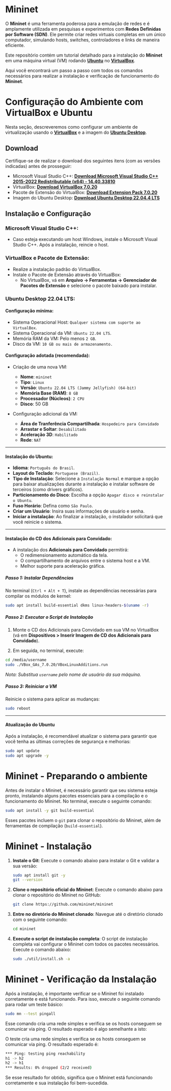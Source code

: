 # Mininet

O **Mininet** é uma ferramenta poderosa para a emulação de redes e é amplamente utilizada em pesquisas e experimentos com **Redes Definidas por Software (SDN)**. Ele permite criar redes virtuais completas em um único computador, simulando hosts, switches, controladores e links de maneira eficiente.

Este repositório contém um tutorial detalhado para a instalação do **Mininet** em uma máquina virtual (VM) rodando **[Ubuntu](https://ubuntu.com/)** no **[VirtualBox](https://www.virtualbox.org/)**.

Aqui você encontrará um passo a passo com todos os comandos necessários para realizar a instalação e verificação de funcionamento do **Mininet**.

# Configuração do Ambiente com VirtualBox e Ubuntu

Nesta seção, descreveremos como configurar um ambiente de virtualização usando o **[VirtualBox](https://www.virtualbox.org/)** e a imagem do **[Ubuntu Desktop](https://ubuntu.com/)**.

## Download

Certifique-se de realizar o download dos seguintes itens (com as versões indicadas) antes de prosseguir:

- Microsoft Visual Studio C++: **[Download Microsoft Visual Studio C++ 2015-2022 Redistributable (x64) - 14.40.33810](https://aka.ms/vs/17/release/vc_redist.x64.exe)**
- VirtualBox: **[Download VirtualBox 7.0.20](https://download.virtualbox.org/virtualbox/7.0.20/VirtualBox-7.0.20-163906-Win.exe)**
- Pacote de Extensão do VirtualBox: **[Download Extension Pack 7.0.20](https://download.virtualbox.org/virtualbox/7.0.20/Oracle_VM_VirtualBox_Extension_Pack-7.0.20.vbox-extpack)**
- Imagem do Ubuntu Desktop: **[Download Ubuntu Desktop 22.04.4 LTS](https://ubuntu.com/download/desktop/thank-you?version=22.04.4&architecture=amd64&lts=true)**

## Instalação e Configuração

### **Microsoft Visual Studio C++:**

- Caso esteja executando um host Windows, instale o Microsoft Visual Studio C++. Após a instalação, reincie o host.
    
### **VirtualBox e Pacote de Extensão:**

- Realize a instalação padrão do VirtualBox.
- Instale o Pacote de Extensão através do VirtualBox:
    - No VirtualBox, vá em **Arquivo -> Ferramentas -> Gerenciador de Pacotes de Extensão** e selecione o pacote baixado para instalar.


### **Ubuntu Desktop 22.04 LTS:**
    
#### Configuração mínima:

- Sistema Operacional Host: `Qualquer sistema com suporte ao VirtualBox`.
- Sistema Operacional da VM: `Ubuntu 22.04 LTS`.
- Memória RAM da VM: Pelo menos `2 GB`.
- Disco da VM: `10 GB ou mais de armazenamento.`

#### Configuração adotada (recomendada):

- Criação de uma nova VM:
    - **Nome**: `mininet`
    - **Tipo**: `Linux`
    - **Versão**: `Ubuntu 22.04 LTS (Jammy Jellyfish) (64-bit)`
    - **Memória Base (RAM)**: `8 GB`
    - **Processador (Núcleos)**: `2 CPU`
    - **Disco**: 50 GB

- Configuração adicional da VM:
    - **Área de Tranferência Compartilhada**: `Hospedeiro para Convidado`
    - **Arrastar e Soltar**: `Desabilitado`
    - **Aceleração 3D**: `Habilitado`
    - **Rede**: `NAT`

---

#### Instalação do Ubuntu:
- **Idioma**: `Português do Brasil`.
- **Layout do Teclado**: `Portuguese (Brazil)`.
- **Tipo de Instalação**: Selecione a `Instalação Normal` e marque a opção para baixar atualizações durante a instalação e instalar software de terceiros (como drivers gráficos).
- **Particionamento do Disco**: Escolha a opção `Apagar disco e reinstalar o Ubuntu`.
- **Fuso Horário**: Defina como `São Paulo`.
- **Criar um Usuário**: Insira suas informações de usuário e senha.
- **Iniciar a instalação**: Ao finalizar a instalação, o instalador solicitará que você reinicie o sistema.

---

#### Instalação do CD dos Adicionais para Convidado:
- A instalação dos **Adicionais para Convidado** permitirá:
    - O redimensionamento automático da tela.
    - O compartilhamento de arquivos entre o sistema host e a VM.
    - Melhor suporte para aceleração gráfica.

##### Passo 1: Instalar Dependências

No terminal (`Ctrl + Alt + T`), instale as dependências necessárias para compilar os módulos de kernel:

```bash
sudo apt install build-essential dkms linux-headers-$(uname -r)
```

##### Passo 2: Executar o Script de Instalação

1. Monte o CD dos Adicionais para Convidado em sua VM no VirtualBox (vá em **Dispositivos > Inserir Imagem de CD dos Adicionais para Convidado**).

2. Em seguida, no terminal, execute:

```bash
cd /media/username
sudo ./VBox_GAs_7.0.20/VBoxLinuxAdditions.run
```
_Nota: Substitua `username` pelo nome de usuário da sua máquina._

##### Passo 3: Reiniciar a VM

Reinicie o sistema para aplicar as mudanças:
```bash
sudo reboot
```

---

#### Atualização do Ubuntu

Após a instalação, é recomendável atualizar o sistema para garantir que você tenha as últimas correções de segurança e melhorias:

```bash
sudo apt update
sudo apt upgrade -y
```

# Mininet - Preparando o ambiente

Antes de instalar o Mininet, é necessário garantir que seu sistema esteja pronto, instalando alguns pacotes essenciais para a compilação e o funcionamento do Mininet. No terminal, execute o seguinte comando:

```bash
sudo apt install -y git build-essential
```

Esses pacotes incluem o `git` para clonar o repositório do Mininet, além de ferramentas de compilação (`build-essential`).

# Mininet - Instalação

1. **Instale o Git**: Execute o comando abaixo para instalar o Git e validar a sua versão:

    ```bash
    sudo apt install git -y
    git --version
    ```

2. **Clone o repositório oficial do Mininet**: Execute o comando abaixo para clonar o repositório do Mininet no GitHub:

    ```bash
    git clone https://github.com/mininet/mininet
    ```

3. **Entre no diretório do Mininet clonado**: Navegue até o diretório clonado com o seguinte comando:

    ```bash
    cd mininet
    ```

4. **Execute o script de instalação completa**: O script de instalação completa vai configurar o Mininet com todos os pacotes necessários. Execute o comando abaixo:

    ```bash
    sudo ./util/install.sh -a
    ```

# Mininet - Verificação da Instalação

Após a instalação, é importante verificar se o Mininet foi instalado corretamente e está funcionando. Para isso, execute o seguinte comando para rodar um teste básico:

```bash
sudo mn --test pingall
```

Esse comando cria uma rede simples e verifica se os hosts conseguem se comunicar via ping. O resultado esperado é algo semelhante a isto:

O teste cria uma rede simples e verifica se os hosts conseguem se comunicar via ping. O resultado esperado é:

```bash
*** Ping: testing ping reachability
h1 -> h2
h2 -> h1
*** Results: 0% dropped (2/2 received)
```

Se esse resultado for obtido, significa que o Mininet está funcionando corretamente e sua instalação foi bem-sucedida.
